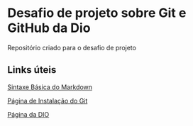 # Desafio de projeto sobre Git e GitHub da Dio
Repositório criado para o desafio de projeto

## Links úteis

[Sintaxe Básica do Markdown](https://www.markdownguide.org/basic-syntax/)

[Página de Instalação do Git](https://git-scm.com/downloads)

[Página da DIO](https://web.dio.me/home)
